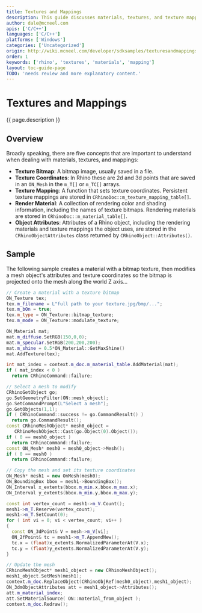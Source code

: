 ```yaml
---
title: Textures and Mappings
description: This guide discusses materials, textures, and texture mapping using C/C++.
author: dale@mcneel.com
apis: ['C/C++']
languages: ['C/C++']
platforms: ['Windows']
categories: ['Uncategorized']
origin: http://wiki.mcneel.com/developer/sdksamples/texturesandmappings
order: 1
keywords: ['rhino', 'textures', 'materials', 'mapping']
layout: toc-guide-page
TODO: 'needs review and more explanatory content.'
---
```


# Textures and Mappings

{{ page.description }}

## Overview

Broadly speaking, there are five concepts that are important to understand when dealing with materials, textures, and mappings:

- **Texture Bitmap**: A bitmap image, usually saved in a file.
- **Texture Coordinates**: In Rhino these are 2d and 3d points that are saved in an `ON_Mesh` in the `m_T[]` or `m_TC[]` arrays.
- **Texture Mapping**: A function that sets texture coordinates.  Persistent texture mappings are stored in `CRhinoDoc::m_texture_mapping_table[]`.
- **Render Material**: A collection of rendering color and shading information, including the names of texture bitmaps.  Rendering materials are stored in `CRhinoDoc::m_material_table[]`.
- **Object Attributes**: Attributes of a Rhino object, including the rendering materials and texture mappings the object uses, are stored in the `CRhinoObjectAttributes` class returned by `CRhinoObject::Attributes()`.

## Sample

The following sample creates a material with a bitmap texture, then modifies a mesh object's attributes and texture coordinates so the bitmap is projected onto the mesh along the world Z axis...

```cpp
// Create a material with a texture bitmap
ON_Texture tex;
tex.m_filename = L"full path to your texture.jpg/bmp/...";
tex.m_bOn = true;
tex.m_type = ON_Texture::bitmap_texture;
tex.m_mode = ON_Texture::modulate_texture;

ON_Material mat;
mat.m_diffuse.SetRGB(150,0,0);
mat.m_specular.SetRGB(200,200,200);
mat.m_shine = 0.5*ON_Material::GetMaxShine()
mat.AddTexture(tex);

int mat_index = context.m_doc.m_material_table.AddMaterial(mat);
if ( mat_index < 0 )
  return CRhinoCommand::failure;  

// Select a mesh to modify
CRhinoGetObject go;
go.SetGeometryFilter(ON::mesh_object);
go.SetCommandPrompt(L"Select a mesh");
go.GetObjects(1,1);
if ( CRhinoCommand::success != go.CommandResult() )
  return go.CommandResult();
const CRhinoMeshObject* mesh0_object =
   CRhinoMeshObject::Cast(go.Object(0).Object());
if ( 0 == mesh0_object )
  return CRhinoCommand::failure;
const ON_Mesh* mesh0 = mesh0_object->Mesh();
if ( 0 == mesh0 )
  return CRhinoCommand::failure;

// Copy the mesh and set its texture coordinates
ON_Mesh* mesh1 = new OnMesh(mesh0);
ON_BoundingBox bbox = mesh1->BoundingBox();
ON_Interval x_extents(bbox.m_min.x,bbox.m_max.x);
ON_Interval y_extents(bbox.m_min.y,bbox.m_max.y);

const int vertex_count = mesh1->m_V.Count();
mesh1->m_T.Reserve(vertex_count);
mesh1->m_T.SetCount(0);
for ( int vi = 0; vi < vertex_count; vi++ )
{
  const ON_3dPoint& V = mesh->m_V[vi];
  ON_2fPoint& tc = mesh1->m_T.AppendNew();
  tc.x = (float)x_extents.NormalizedParameterAt(V.x);
  tc.y = (float)y_extents.NormalizedParameterAt(V.y);
}

// Update the mesh
CRhinoMeshObject* mesh1_object = new CRhinoMeshObject();
mesh1_object.SetMesh(mesh1);
context.m_doc.ReplaceObject(CRhinoObjRef(mesh0_object),mesh1_object);
ON_3dmObjectAttributes att = mesh1_object->Attributes();
att.m_material_index;
att.SetMaterialSource( ON::material_from_object );
context.m_doc.Redraw();
```
